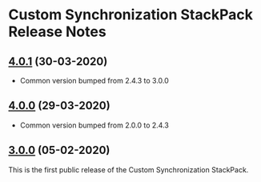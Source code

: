 # Custom Synchronization StackPack Release Notes

## [4.0.1](#) (30-03-2020)

- Common version bumped from 2.4.3 to 3.0.0

## [4.0.0](#) (29-03-2020)

- Common version bumped from 2.0.0 to 2.4.3

## [3.0.0](#) (05-02-2020)

This is the first public release of the Custom Synchronization StackPack.
